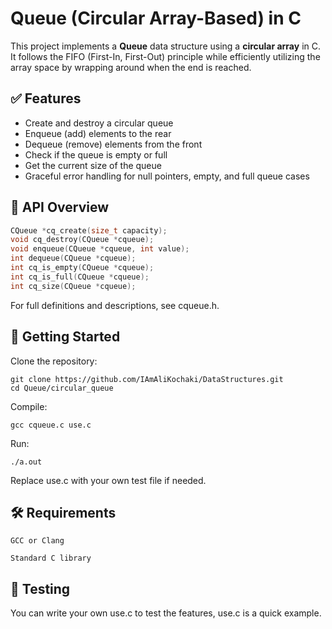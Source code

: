# Queue (Circular Array-Based) in C

This project implements a **Queue** data structure using a **circular array** in C. It follows the FIFO (First-In, First-Out) principle while efficiently utilizing the array space by wrapping around when the end is reached.

## ✅ Features

- Create and destroy a circular queue
- Enqueue (add) elements to the rear
- Dequeue (remove) elements from the front
- Check if the queue is empty or full
- Get the current size of the queue
- Graceful error handling for null pointers, empty, and full queue cases

## 🔧 API Overview

```c
CQueue *cq_create(size_t capacity);
void cq_destroy(CQueue *cqueue);
void enqueue(CQueue *cqueue, int value);
int dequeue(CQueue *cqueue);
int cq_is_empty(CQueue *cqueue);
int cq_is_full(CQueue *cqueue);
int cq_size(CQueue *cqueue);
```
For full definitions and descriptions, see cqueue.h.

## 🚀 Getting Started

Clone the repository:

    git clone https://github.com/IAmAliKochaki/DataStructures.git
    cd Queue/circular_queue

Compile:

    gcc cqueue.c use.c

Run:

    ./a.out

Replace use.c with your own test file if needed.

## 🛠️ Requirements

    GCC or Clang

    Standard C library

## 🧪 Testing
You can write your own use.c to test the features, use.c is a quick example.
